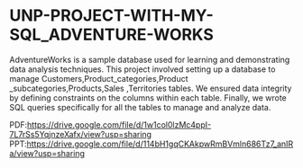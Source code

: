 # UNP-PROJECT-WITH-MY-SQL_ADVENTURE-WORKS
AdventureWorks is a sample database used for learning and demonstrating data analysis techniques. This project involved setting up a database to manage Customers,Product_categories,Product _subcategories,Products,Sales ,Territories tables. We ensured data integrity by defining constraints on the columns within each table. Finally, we wrote SQL queries specifically for all the tables to manage and analyze data.

PDF:https://drive.google.com/file/d/1w1col0lzMc4ppI-7L7rSs5YqjnzeXafx/view?usp=sharing
PPT:https://drive.google.com/file/d/114bH1gqCKAkpwRmBVmln686Tz7_anIRa/view?usp=sharing
